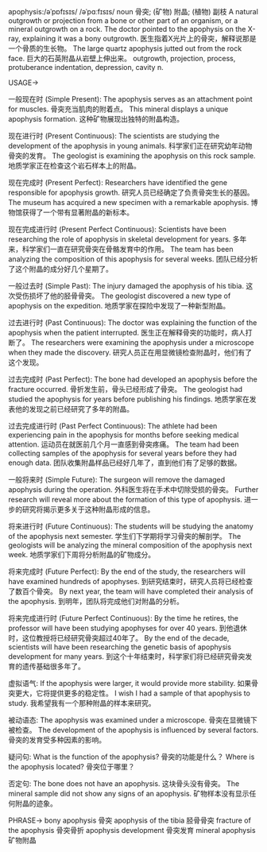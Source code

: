 apophysis:/əˈpɒfɪsɪs/ /əˈpɑːfɪsɪs/
noun
骨突; (矿物) 附晶; (植物) 副枝
A natural outgrowth or projection from a bone or other part of an organism, or a mineral outgrowth on a rock.
The doctor pointed to the apophysis on the X-ray, explaining it was a bony outgrowth. 医生指着X光片上的骨突，解释说那是一个骨质的生长物。
The large quartz apophysis jutted out from the rock face.  巨大的石英附晶从岩壁上伸出来。
outgrowth, projection, process, protuberance
indentation, depression, cavity
n.


USAGE->

一般现在时 (Simple Present):
The apophysis serves as an attachment point for muscles. 骨突充当肌肉的附着点。
This mineral displays a unique apophysis formation. 这种矿物展现出独特的附晶构造。


现在进行时 (Present Continuous):
The scientists are studying the development of the apophysis in young animals. 科学家们正在研究幼年动物骨突的发育。
The geologist is examining the apophysis on this rock sample. 地质学家正在检查这个岩石样本上的附晶。


现在完成时 (Present Perfect):
Researchers have identified the gene responsible for apophysis growth. 研究人员已经确定了负责骨突生长的基因。
The museum has acquired a new specimen with a remarkable apophysis. 博物馆获得了一个带有显著附晶的新标本。


现在完成进行时 (Present Perfect Continuous):
Scientists have been researching the role of apophysis in skeletal development for years. 多年来，科学家们一直在研究骨突在骨骼发育中的作用。
The team has been analyzing the composition of this apophysis for several weeks.  团队已经分析了这个附晶的成分好几个星期了。



一般过去时 (Simple Past):
The injury damaged the apophysis of his tibia.  这次受伤损坏了他的胫骨骨突。
The geologist discovered a new type of apophysis on the expedition.  地质学家在探险中发现了一种新型附晶。



过去进行时 (Past Continuous):
The doctor was explaining the function of the apophysis when the patient interrupted. 医生正在解释骨突的功能时，病人打断了。
The researchers were examining the apophysis under a microscope when they made the discovery.  研究人员正在用显微镜检查附晶时，他们有了这个发现。



过去完成时 (Past Perfect):
The bone had developed an apophysis before the fracture occurred.  骨折发生前，骨头已经形成了骨突。
The geologist had studied the apophysis for years before publishing his findings. 地质学家在发表他的发现之前已经研究了多年的附晶。



过去完成进行时 (Past Perfect Continuous):
The athlete had been experiencing pain in the apophysis for months before seeking medical attention.  运动员在就医前几个月一直感到骨突疼痛。
The team had been collecting samples of the apophysis for several years before they had enough data.  团队收集附晶样品已经好几年了，直到他们有了足够的数据。


一般将来时 (Simple Future):
The surgeon will remove the damaged apophysis during the operation.  外科医生将在手术中切除受损的骨突。
Further research will reveal more about the formation of this type of apophysis.  进一步的研究将揭示更多关于这种附晶形成的信息。



将来进行时 (Future Continuous):
The students will be studying the anatomy of the apophysis next semester. 学生们下学期将学习骨突的解剖学。
The geologists will be analyzing the mineral composition of the apophysis next week. 地质学家们下周将分析附晶的矿物成分。



将来完成时 (Future Perfect):
By the end of the study, the researchers will have examined hundreds of apophyses.  到研究结束时，研究人员将已经检查了数百个骨突。
By next year, the team will have completed their analysis of the apophysis. 到明年，团队将完成他们对附晶的分析。


将来完成进行时 (Future Perfect Continuous):
By the time he retires, the professor will have been studying apophyses for over 40 years. 到他退休时，这位教授将已经研究骨突超过40年了。
By the end of the decade, scientists will have been researching the genetic basis of apophysis development for many years.  到这个十年结束时，科学家们将已经研究骨突发育的遗传基础很多年了。


虚拟语气:
If the apophysis were larger, it would provide more stability. 如果骨突更大，它将提供更多的稳定性。
I wish I had a sample of that apophysis to study. 我希望我有一个那种附晶的样本来研究。


被动语态:
The apophysis was examined under a microscope.  骨突在显微镜下被检查。
The development of the apophysis is influenced by several factors. 骨突的发育受多种因素的影响。



疑问句:
What is the function of the apophysis? 骨突的功能是什么？
Where is the apophysis located? 骨突位于哪里？



否定句:
The bone does not have an apophysis. 这块骨头没有骨突。
The mineral sample did not show any signs of an apophysis.  矿物样本没有显示任何附晶的迹象。




PHRASE->
bony apophysis 骨突
apophysis of the tibia 胫骨骨突
fracture of the apophysis 骨突骨折
apophysis development 骨突发育
mineral apophysis 矿物附晶


